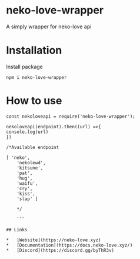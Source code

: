 # neko-love-wrapper
A simply wrapper for neko-love api

# Installation

Install package
```
npm i neko-love-wrapper
```

# How to use

```
const nekoloveapi = require('neko-love-wrapper');

nekoloveapi(endpoint).then((url) =>{
console.log(url)
})

/*Available endpoint

[ 'neko',
    'nekolewd',
    'kitsune',
    'pat',
    'hug',
    'waifu',
    'cry',
    'kiss',
    'slap' ]
    
    */
    
    ```
    
## Links

*   [Website](https://neko-love.xyz)
*   [Documentation](https://docs.neko-love.xyz/)
*   [Discord](https://discord.gg/byThR3v)

